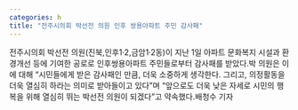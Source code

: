 ```yaml
---
categories: h
title: "전주시의회 박선전 의원 인후 쌍용아파트 주민 감사패"
---
```

전주시의회 박선전 의원(진북,인후1·2,금암1·2동)이 지난 1일 아파트 문화복지 시설과 환경개선 등에 기여한 공로로 인후쌍용아파트 주민들로부터 감사패를 받았다.박 의원은 이에 대해 “시민들에게 받은 감사패인 만큼, 더욱 소중하게 생각한다. 그리고, 의정활동을 더욱 열심히 하라는 의미로 받아들이고 있다”며 “앞으로도 더욱 낮은 자세로 시민의 행복을 위해 열심히 뛰는 박선전 의원이 되겠다”고 약속했다.배청수 기자